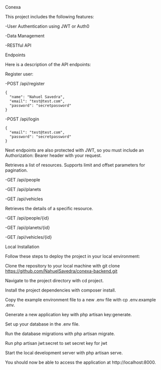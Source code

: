 Conexa

This project includes the following features:

-User Authentication using JWT or Auth0

-Data Management

-RESTful API

Endpoints

Here is a description of the API endpoints:

Register user:

-POST /api/register

    {
      "name": "Nahuel Savedra",
      "email": "test@test.com",
      "password": "secretpassword"
    }

-POST /api/login

    {
      "email": "test@test.com",
      "password": "secretpassword"
    }

Next endpoints are also protected with JWT, so you must include an Authorization: Bearer <token> header with your request.

Retrieves a list of resources. Supports limit and offset parameters for pagination.

-GET /api/people 

-GET /api/planets 

-GET /api/vehicles

Retrieves the details of a specific resource.

-GET /api/people/{id} 

-GET /api/planets/{id}

-GET /api/vehicles/{id}

Local Installation

Follow these steps to deploy the project in your local environment:

Clone the repository to your local machine with git clone https://github.com/NahuelSavedra/conexa-backend.git

Navigate to the project directory with cd project.

Install the project dependencies with composer install.

Copy the example environment file to a new .env file with cp .env.example .env.

Generate a new application key with php artisan key:generate.

Set up your database in the .env file.

Run the database migrations with php artisan migrate.

Run php artisan jwt:secret to set secret key for jwt

Start the local development server with php artisan serve.

You should now be able to access the application at http://localhost:8000.
